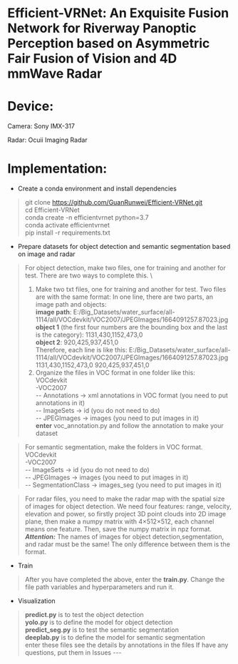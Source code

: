 # Efficient-VRNet: An Exquisite Fusion Network for Riverway Panoptic Perception based on Asymmetric Fair Fusion of Vision and 4D mmWave Radar

# Device:
Camera: Sony IMX-317

Radar: Ocuii Imaging Radar

# Implementation:

* Create a conda environment and install dependencies
> git clone https://github.com/GuanRunwei/Efficient-VRNet.git \
> cd Efficient-VRNet   \
> conda create -n efficientvrnet python=3.7  \
> conda activate efficientvrnet   \
> pip install -r requirements.txt

* Prepare datasets for object detection and semantic segmentation based on image and radar

> For object detection, make two files, one for training and another for test. There are two ways to complete this. \
> 1. Make two txt files, one for training and another for test. Two files are with the same format: 
> In one line, there are two parts, an image path and objects:  
> **image path**: E:/Big_Datasets/water_surface/all-1114/all/VOCdevkit/VOC2007/JPEGImages/1664091257.87023.jpg  
> **object 1** (the first four numbers are the bounding box and the last is the category): 1131,430,1152,473,0   
> **object 2**: 920,425,937,451,0   
> Therefore, each line is like this: E:/Big_Datasets/water_surface/all-1114/all/VOCdevkit/VOC2007/JPEGImages/1664091257.87023.jpg 1131,430,1152,473,0 920,425,937,451,0 
> 2. Organize the files in VOC format in one folder like this: \
> VOCdevkit \
> -VOC2007  \
> -- Annotations -> xml annotations in VOC format (you need to put annotations in it)  \
> -- ImageSets -> id (you do not need to do)  \
> -- JPEGImages  -> images (you need to put images in it)  \
> **enter** voc_annotation.py and follow the annotation to make your dataset

> For semantic segmentation, make the folders in VOC format. \
> VOCdevkit \
> -VOC2007  \
> -- ImageSets -> id (you do not need to do)  \
> -- JPEGImages  -> images (you need to put images in it)  \
> -- SegmentationClass -> images_seg (you need to put images in it)  

> For radar files, you need to make the radar map with the spatial size of images for object detection. 
We need four features: range, velocity, elevation and power, so firstly project 3D point clouds into 2D image plane,
then make a numpy matrix with 4×512×512, each channel means one feature. Then, save the numpy matrix in npz format.
> ***Attention:*** The names of images for object detection,segmentation, and radar must be the same!
The only difference between them is the format.
* Train

> After you have completed the above, enter the **train.py**. Change the file path variables and hyperparameters and run it.

* Visualization

> **predict.py** is to test the object detection  \
> **yolo.py** is to define the model for object detection \
> **predict_seg.py** is to test the semantic segmentation  \
> **deeplab.py** is to define the model for semantic segmentation \
> enter these files see the details by annotations in the files
If have any questions, put them in Issues ---


